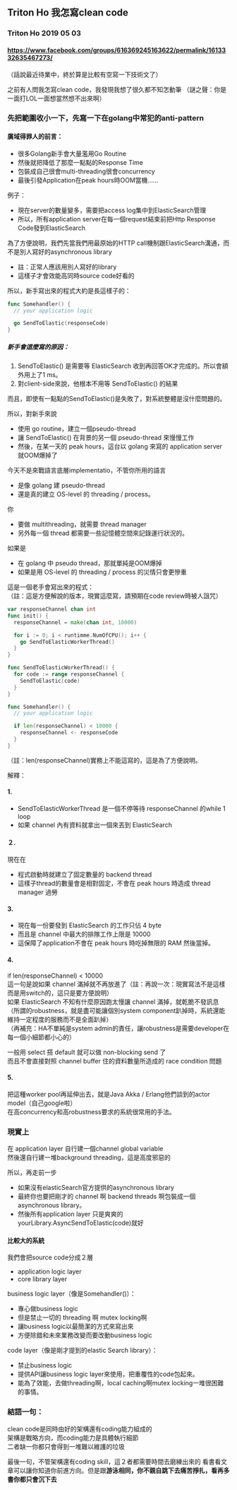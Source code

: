 ## Triton Ho 我怎寫clean code
### Triton Ho 2019 05 03
#### https://www.facebook.com/groups/616369245163622/permalink/1613332635467273/
（話說最近待業中，終於算是比較有空寫一下技術文了）

之前有人問我怎寫clean code，我發現我想了很久都不知怎動筆
（謎之聲：你是一面打LOL一面想當然想不出來啊）
### 先把範圍收小一下，先寫一下在golang中常犯的anti-pattern
#### 廣域得罪人的前言：

- 很多Golang新手會大量濫用Go Routine
- 然後就把降低了那麼一點點的Response Time
- 包裝成自己很會multi-threading很會concurrency
- 最後引發Application在peak hours時OOM當機……

例子：
- 現在server的數量變多，需要把access log集中到ElasticSearch管理
- 所以，所有application server在每一個request結束前把Http Response Code發到ElasticSearch

為了方便說明，我們先當我們用最原始的HTTP call機制跟ElasticSearch溝通，而不是別人寫好的asynchronous library
- 註：正常人應該用別人寫好的library
- 這樣子才會效能高同時source code好看的

所以，新手寫出來的程式大約是長這樣子的：

```go
func Somehandler() {
  // your application logic

  go SendToElastic(responseCode)
}
```

##### 新手會這麼寫的原因：
1. SendToElastic() 是需要等 ElasticSearch 收到再回答OK才完成的。所以會額外用上了1 ms。
2. 對client-side來說，他根本不用等 SendToElastic() 的結果

而且，即使有一點點的SendToElastic()是失敗了，對系統整體是沒什麼問題的。

所以，對新手來說
- 使用 go routine，建立一個pseudo-thread
- 讓 SendToElastic() 在背景的另一個 pseudo-thread 來慢慢工作
- 然後，在某一天的 peak hours，這台以 golang 來寫的 application server 就OOM爆掉了

今天不是來戰語言底層implementatio，不管你所用的語言
- 是像 golang 建 pseudo-thread
- 還是真的建立 OS-level 的 threading / process。

你
- 要做 multithreading，就需要 thread manager
- 另外每一個 thread 都需要一些記憶體空間來記錄運行狀況的。

如果是
- 在 golang 中 pseudo thread，那就單純是OOM爆掉
- 如果是用 OS-level 的 threading / process 的災情只會更慘重

這是一個老手會寫出來的程式：  
（註：這是方便解說的版本，現實這麼寫，請預期在code review時被人詛咒）

```go
var responseChannel chan int
func init() {
  responseChannel = make(chan int, 10000)

  for i := 0; i < runtimme.NumOfCPU(); i++ {
    go SendToElasticWorkerThread()
  }
}

func SendToElasticWorkerThread() {
  for code := range responseChannel {
    SendToElastic(code)
  }
}

func Somehandler() {
  // your application logic

  if len(responseChannel) < 10000 {
    responseChannel <- responseCode
  }
}
```
（註：len(responseChannel)實務上不能這寫的，這是為了方便說明。

解釋：
#### 1.
- SendToElasticWorkerThread 是一個不停等待 responseChannel 的while 1 loop
- 如果 channel 內有資料就拿出一個來丟到 ElasticSearch 

#### ２.　
現在在
- 程式啟動時就建立了固定數量的 backend thread
- 這樣子thread的數量會是相對固定，不會在 peak hours 時造成 thread manager 過勞

#### 3.
- 現在每一份要發到 ElasticSearch 的工作只佔 4 byte
- 而且是 channel 中最大的排隊工作上限是 10000
- 這保障了application不會在 peak hours 時吃掉無限的 RAM 然後當掉。

#### 4.
if len(responseChannel) < 10000  
這一句是說如果 channel 滿掉就不再放進了（註：再說一次：現實寫法不是這樣而是用switch的，這只是要方便說明）  
如果 ElasticSearch 不知有什麼原因跑太慢讓 channel 滿掉，就乾脆不發訊息  
（所謂的robustness，就是盡可能讓個別system component趴掉時，系統還能維持一定程度的服務而不是全面趴掉）  
（再補充：HA不單純是system admin的責任，讓robustness是需要developer在每一個小細節都小心的）  

一般用 select 搭 default 就可以做 non-blocking send 了  
而且不會直接對照 channel buffer 住的資料數量所造成的 race condition 問題  

#### 5.
把這種worker pool再延伸出去，就是Java Akka / Erlang他們談到的actor model（自己google啦）  
在高concurrency和高robustness要求的系統很常用的手法。

### 現實上

在 application layer 自行建一個channel global variable  
然後還自行建一堆background threading，這是高度邪惡的  

所以，再走前一步
- 如果沒有elasticSearch官方提供的asynchronous library
- 最終你也要把剛才的 channel 啊 backend threads 啊包裝成一個asynchronous library。
- 然後所有application layer 只是爽爽的 yourLibrary.AsyncSendToElastic(code)就好

#### 比較大的系統
我們會把source code分成２層
- application logic layer
- core library layer

business logic layer（像是Somehandler()）：
- 專心做business logic
- 但是禁止一切的 threading 啊 mutex locking啊
- 讓business logic以最簡潔的方式來寫出來
- 方便除錯和未來業務改變而要改動business logic

code layer（像是剛才提到的elastic Search library）：
- 禁止business logic
- 提供API讓business logic layer來使用，把重覆性的code包起來。
- 能為了效能，去做threading啊，local caching啊mutex locking一堆很困難的事情。

### 結語一句：
clean code是同時由好的架構還有coding能力組成的  
架構是戰略方向，而coding能力是具體執行細節  
二者缺一你都只會得到一堆難以維護的垃圾  

最後一句，不管架構還有coding skill，這２者都需要時間去磨練出來的
看書看文章可以讓你知道你前進方向。但是跟**游泳相同，你不親自跳下去痛苦掙扎，看再多書你都只會沉下去**